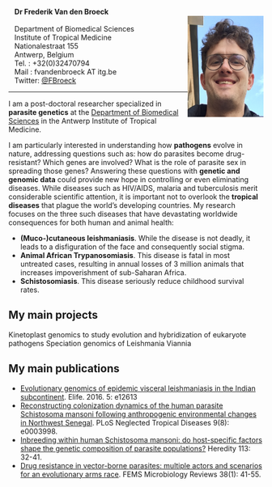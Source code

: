 &nbsp;&nbsp; **Dr Frederik Van den Broeck** <br />
<img align="right" width="150" height="200" src="images/idpic.png"> <br />
&nbsp;&nbsp; Department of Biomedical Sciences <br />
&nbsp;&nbsp; Institute of Tropical Medicine <br />
&nbsp;&nbsp; Nationalestraat 155 <br />
&nbsp;&nbsp; Antwerp, Belgium <br />
&nbsp;&nbsp; Tel.   : +32(0)32470794 <br />
&nbsp;&nbsp; Mail   : fvandenbroeck AT itg.be <br />
&nbsp;&nbsp; Twitter: [@FBroeck](https://twitter.com/FBroeck)

---

I am a post-doctoral researcher specialized in **parasite genetics** at the [Department of Biomedical Sciences](http://www.itg.be/e/department-of-biomedical-sciences) in the Antwerp Institute of Tropical Medicine. 

I am particularly interested in understanding how **pathogens** evolve in nature, addressing questions such as: how do parasites become drug-resistant? Which genes are involved? What is the role of parasite sex in spreading those genes? Answering these questions with **genetic and genomic data** could provide new hope in controlling or even eliminating diseases. While diseases such as HIV/AIDS, malaria and tuberculosis merit considerable scientific attention, it is important not to overlook the **tropical diseases** that plague the world’s developing countries. My research focuses on the three such diseases that have devastating worldwide consequences for both human and animal health:
* **(Muco-)cutaneous leishmaniasis**. While the disease is not deadly, it leads to a disfiguration of the face and consequently social stigma.
* **Animal African Trypanosomiasis**. This disease is fatal in most untreated cases, resulting in annual losses of 3 million animals that increases impoverishment of sub-Saharan Africa.
* **Schistosomiasis**. This disease seriously reduce childhood survival rates.

## My main projects
Kinetoplast genomics to study evolution and hybridization of eukaryote pathogens
Speciation genomics of Leishmania Viannia

## My main publications
* [Evolutionary genomics of epidemic visceral leishmaniasis in the Indian subcontinent](https://doi.org/10.7554/eLife.12613). Elife. 2016. 5: e12613
* [Reconstructing colonization dynamics of the human parasite Schistosoma mansoni following anthropogenic environmental changes in Northwest Senegal](https://doi.org/10.1371/journal.pntd.0003998). PLoS Neglected Tropical Diseases 9(8): e0003998.
* [Inbreeding within human Schistosoma mansoni: do host-specific factors shape the genetic composition of parasite populations?](https://doi.org/10.1038/hdy.2014.13) Heredity 113: 32-41.
* [Drug resistance in vector-borne parasites: multiple actors and scenarios for an evolutionary arms race](https://doi.org/10.1111/1574-6976.12032). FEMS Microbiology Reviews 38(1): 41-55.
